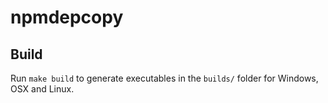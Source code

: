 # npmdepcopy

## Build

Run `make build` to generate executables in the `builds/` folder for Windows, OSX and Linux.